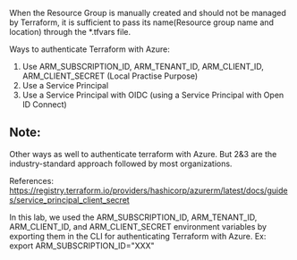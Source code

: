When the Resource Group is manually created and should not be managed by Terraform, it is sufficient to pass its name(Resource group name and location) through the *.tfvars file. 


Ways to authenticate Terraform with Azure:
1. Use ARM_SUBSCRIPTION_ID, ARM_TENANT_ID, ARM_CLIENT_ID, ARM_CLIENT_SECRET (Local Practise Purpose)
2. Use a Service Principal 
3. Use a Service Principal with OIDC (using a Service Principal with Open ID Connect)

Note:
------
Other ways as well to authenticate terraform with Azure. But 2&3 are the industry-standard approach followed by most organizations.

References:
https://registry.terraform.io/providers/hashicorp/azurerm/latest/docs/guides/service_principal_client_secret


In this lab, we used the ARM_SUBSCRIPTION_ID, ARM_TENANT_ID, ARM_CLIENT_ID, and ARM_CLIENT_SECRET environment variables by exporting them in the CLI for authenticating Terraform with Azure.
Ex: export ARM_SUBSCRIPTION_ID="XXX"